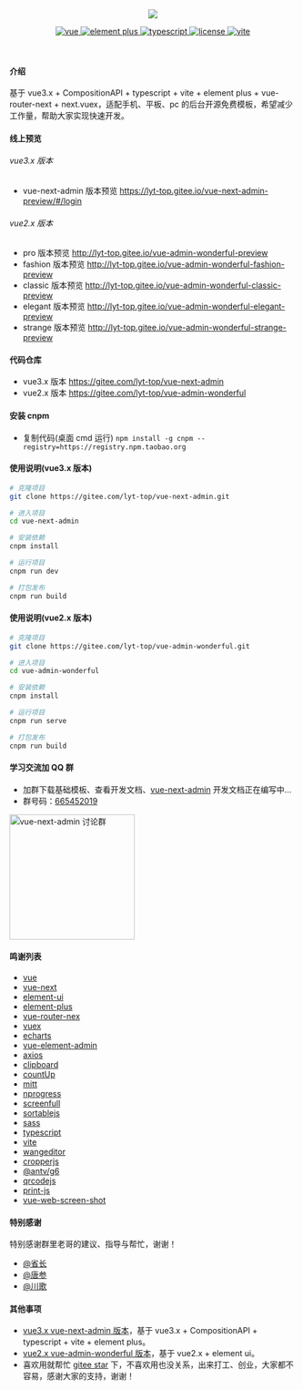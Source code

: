 <div align="center">
	<img src="https://gitee.com/lyt-top/vue-next-admin-images/raw/master/logo/logo-text.svg">
	<p align="center">
	    <a href="https://v3.vuejs.org/" target="_blank">
	        <img src="https://img.shields.io/badge/vue.js-vue3.x-green" alt="vue">
	    </a>
	    <a href="https://element-plus.gitee.io/#/zh-CN/component/changelog" target="_blank">
	        <img src="https://img.shields.io/badge/element--plus-%3E1.0.0-blue" alt="element plus">
	    </a>
		<a href="https://www.tslang.cn/" target="_blank">
	        <img src="https://img.shields.io/badge/typescript-%3E4.0.0-blue" alt="typescript">
	    </a>
		<a href="https://gitee.com/lyt-top/vue-next-admin/blob/master/LICENSE" target="_blank">
		    <img src="https://img.shields.io/badge/vite-%3E2.0.0-yellow" alt="license">
		</a>
		<a href="https://vitejs.dev/" target="_blank">
		    <img src="https://img.shields.io/badge/license-MIT-success" alt="vite">
		</a>
	</p>
	<p>&nbsp;</p>
</div>

#### 介绍

基于 vue3.x + CompositionAPI + typescript + vite + element plus + vue-router-next + next.vuex，适配手机、平板、pc 的后台开源免费模板，希望减少工作量，帮助大家实现快速开发。

#### 线上预览

###### vue3.x 版本

- vue-next-admin 版本预览 <a href="https://lyt-top.gitee.io/vue-next-admin-preview/#/login" target="_blank">https://lyt-top.gitee.io/vue-next-admin-preview/#/login</a>

###### vue2.x 版本

- pro 版本预览 <a href="http://lyt-top.gitee.io/vue-admin-wonderful-preview" target="_blank">http://lyt-top.gitee.io/vue-admin-wonderful-preview</a>
- fashion 版本预览 <a href="http://lyt-top.gitee.io/vue-admin-wonderful-fashion-preview" target="_blank">http://lyt-top.gitee.io/vue-admin-wonderful-fashion-preview</a>
- classic 版本预览 <a href="http://lyt-top.gitee.io/vue-admin-wonderful-classic-preview" target="_blank">http://lyt-top.gitee.io/vue-admin-wonderful-classic-preview</a>
- elegant 版本预览 <a href="http://lyt-top.gitee.io/vue-admin-wonderful-elegant-preview" target="_blank">http://lyt-top.gitee.io/vue-admin-wonderful-elegant-preview</a>
- strange 版本预览 <a href="http://lyt-top.gitee.io/vue-admin-wonderful-strange-preview" target="_blank">http://lyt-top.gitee.io/vue-admin-wonderful-strange-preview</a>

#### 代码仓库

- vue3.x 版本 <a href="https://gitee.com/lyt-top/vue-next-admin" target="_blank">https://gitee.com/lyt-top/vue-next-admin</a>
- vue2.x 版本 <a href="https://gitee.com/lyt-top/vue-admin-wonderful" target="_blank">https://gitee.com/lyt-top/vue-admin-wonderful</a>

#### 安装 cnpm

- 复制代码(桌面 cmd 运行) `npm install -g cnpm --registry=https://registry.npm.taobao.org`

#### 使用说明(vue3.x 版本)

```bash
# 克隆项目
git clone https://gitee.com/lyt-top/vue-next-admin.git

# 进入项目
cd vue-next-admin

# 安装依赖
cnpm install

# 运行项目
cnpm run dev

# 打包发布
cnpm run build
```

#### 使用说明(vue2.x 版本)

```bash
# 克隆项目
git clone https://gitee.com/lyt-top/vue-admin-wonderful.git

# 进入项目
cd vue-admin-wonderful

# 安装依赖
cnpm install

# 运行项目
cnpm run serve

# 打包发布
cnpm run build
```

#### 学习交流加 QQ 群

- 加群下载基础模板、查看开发文档、<a href="https://lyt-top.gitee.io/vue-next-admin-preview/#/login" target="_blank">vue-next-admin</a> 开发文档正在编写中...
- 群号码：<a target="_blank" href="https://qm.qq.com/cgi-bin/qm/qr?k=RdUY97Vx0T0vZ_1OOu-X1yFNkWgDwbjC&jump_from=webapi">665452019</a>

<a target="_blank" href="https://qm.qq.com/cgi-bin/qm/qr?k=RdUY97Vx0T0vZ_1OOu-X1yFNkWgDwbjC&jump_from=webapi">
<img src="https://gitee.com/lyt-top/vue-next-admin-images/raw/master/user/qqs.png" width="220" alt="vue-next-admin 讨论群" title="vue-next-admin 讨论群"/></a>

#### 鸣谢列表

- <a href="https://github.com/vuejs/vue" target="_blank">vue</a>
- <a href="https://github.com/vuejs/vue-next" target="_blank">vue-next</a>
- <a href="https://github.com/ElemeFE/element" target="_blank">element-ui</a>
- <a href="https://github.com/element-plus/element-plus" target="_blank">element-plus</a>
- <a href="https://github.com/vuejs/vue-router-next" target="_blank">vue-router-nex</a>
- <a href="https://github.com/vuejs/vuex" target="_blank">vuex</a>
- <a href="https://github.com/apache/echarts" target="_blank">echarts</a>
- <a href="https://github.com/PanJiaChen/vue-element-admin" target="_blank">vue-element-admin</a>
- <a href="https://github.com/axios/axios" target="_blank">axios</a>
- <a href="https://github.com/zenorocha/clipboard.js" target="_blank">clipboard</a>
- <a href="https://github.com/inorganik/countUp.js" target="_blank">countUp</a>
- <a href="https://github.com/developit/mitt" target="_blank">mitt</a>
- <a href="https://github.com/rstacruz/nprogress" target="_blank">nprogress</a>
- <a href="https://github.com/sindresorhus/screenfull.js" target="_blank">screenfull</a>
- <a href="https://github.com/SortableJS/Sortable" target="_blank">sortablejs</a>
- <a href="https://github.com/sass/sass" target="_blank">sass</a>
- <a href="https://github.com/microsoft/TypeScript" target="_blank">typescript</a>
- <a href="https://github.com/vitejs/vite" target="_blank">vite</a>
- <a href="https://github.com/wangeditor-team/wangEditor" target="_blank">wangeditor</a>
- <a href="https://github.com/fengyuanchen/cropperjs" target="_blank">cropperjs</a>
- <a href="https://github.com/antvis/g6" target="_blank">@antv/g6</a>
- <a href="https://github.com/davidshimjs/qrcodejs" target="_blank">qrcodejs</a>
- <a href="https://github.com/crabbly/Print.js" target="_blank">print-js</a>
- <a href="https://github.com/likaia/screen-shot" target="_blank">vue-web-screen-shot</a>

#### 特别感谢

特别感谢群里老哥的建议、指导与帮忙，谢谢！

- <a href="https://gitee.com/sz6/sa-plus" target="_blank">@省长</a>
- <a href="https://gitee.com/jskz/Jskz-SpringCloud" target="_blank">@唐参
- <a href="https://gitee.com/chuange" target="_blank">@川歌</a>

#### 其他事项

- <a href="https://lyt-top.gitee.io/vue-next-admin-preview/#/login" target="_blank">vue3.x vue-next-admin 版本</a>，基于 vue3.x + CompositionAPI + typescript + vite + element plus。
- <a href="http://lyt-top.gitee.io/vue-admin-wonderful-preview/#/login" target="_blank">vue2.x vue-admin-wonderful 版本</a>，基于 vue2.x + element ui。
- 喜欢用就帮忙 <a href="https://gitee.com/lyt-top/vue-next-admin" target="_blank">gitee star</a> 下，不喜欢用也没关系，出来打工、创业，大家都不容易，感谢大家的支持，谢谢！
